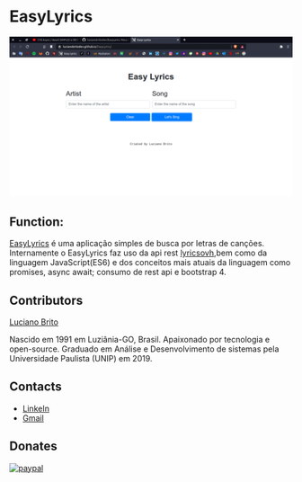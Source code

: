 # EasyLyrics

![](./assets/EasyLyrics.png)


## Function:

[EasyLyrics](https://lucianobritodev.github.io/EasyLyrics/) é uma aplicação simples de busca por letras de canções. Internamente o EasyLyrics faz uso da api rest [lyricsovh](https://lyricsovh.docs.apiary.io/),bem como da linguagem JavaScript(ES6) e dos conceitos mais atuais da linguagem como promises, async await; consumo de rest api e bootstrap 4.


## Contributors

[Luciano Brito](https://github.com/LucianoAparecidoBritoGuedes/)

Nascido em 1991 em Luziânia-GO, Brasil. Apaixonado por tecnologia e open-source. Graduado em Análise e Desenvolvimento de sistemas pela Universidade Paulista (UNIP) em 2019.


## Contacts

- [LinkeIn](https://www.linkedin.com/in/luciano-brito-76379374/)
- [Gmail](lucianobrito.dev@gmail.com)


## Donates

[![paypal](https://www.paypalobjects.com/en_US/i/btn/btn_donateCC_LG.gif)](https://www.paypal.com/cgi-bin/webscr?cmd=_s-xclic&hosted_button_id=RXA28WZH3XF4E)
